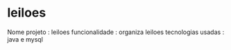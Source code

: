 # leiloes
Nome projeto : leiloes 
funcionalidade : organiza leiloes
tecnologias usadas : java e mysql
